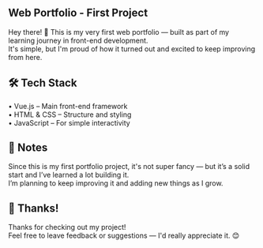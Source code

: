 ## Web Portfolio - First Project

Hey there! 👋
This is my very first web portfolio — built as part of my learning journey in front-end development.  
It's simple, but I'm proud of how it turned out and excited to keep improving from here.

## 🛠 Tech Stack  
• Vue.js – Main front-end framework  
• HTML & CSS – Structure and styling  
• JavaScript – For simple interactivity

## 📌 Notes
Since this is my first portfolio project, it's not super fancy — but it’s a solid start and I’ve learned a lot building it.  
I’m planning to keep improving it and adding new things as I grow.

## 🙌 Thanks!
Thanks for checking out my project!  
Feel free to leave feedback or suggestions — I'd really appreciate it. 😊
